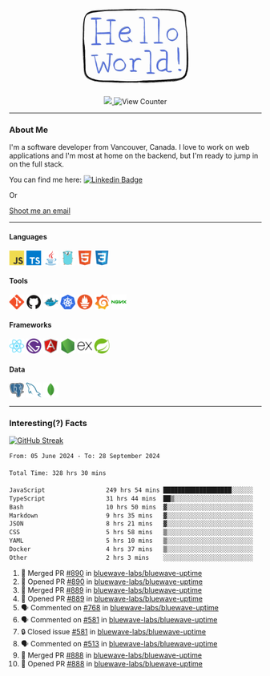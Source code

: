 <div align="center">
    <img src="./img/hello_world.webp" height="200px" width="">
    <div>
        <a href="https://www.linkedin.com/in/ajhollid">
            <img src="https://img.shields.io/badge/LinkedIn-blue"/>
        </a>
        <img src="https://komarev.com/ghpvc/?username=ajhollid&color=yellow" alt="View Counter">
    </div>
</div>

---

### About Me

I'm a software developer from Vancouver, Canada. I love to work on web applications and I'm most at home on the backend, but I'm ready to jump in on the full stack.

You can find me here: [![Linkedin Badge](https://img.shields.io/badge/-ajhollid-blue?style=flat&logo=Linkedin&logoColor=white)](https://www.linkedin.com/in/ajhollid)

Or

[Shoot me an email](mailto:ajhollid@gmail.com)

---

#### Languages

<div>
    <img src="./img/devicons/javascript-original.svg" width=30 height=30 alt="JavaScript">
    <img src="/img/devicons/typescript-original.svg" width=30 height=30 alt="TypeScript">
    <img src="./img/devicons/java-original.svg" width=30 height=30 alt="Java">
    <img src="./img/devicons/go-original.svg" width=30 height=30 alt="Golang">
    <img src="./img/devicons/html5-original.svg" width=30 height=30 alt="HTML 5">
    <img src="./img/devicons/css3-original.svg" width=30 height=30 alt="CSS 3">
</div>

#### Tools

<div>
    <img src="./img/devicons/git-original.svg" width=30 height=30 alt="Git">
    <img src="./img/devicons/github-original.svg" width=30 height=30 alt="Github">
    <img src="./img/devicons/docker-original.svg" width=30 
    height=30 alt="Docker">
    <img src="./img/devicons/kubernetes-original.svg" width=30 height=30 alt="K8">
    <img src="./img/devicons/prometheus-original.svg" width=30 height=30 alt="Prometheus">
    <img src="./img/devicons/grafana-original.svg" width=30 height=30 alt="Grafana">
    <img src="./img/devicons/nginx-original.svg" width=30 height=30 alt="Nginx">
</div>

#### Frameworks

<div>
    <img src="./img/devicons/react-original.svg" width=30 height=30 alt="React">
    <img src="./img/devicons/gatsby-original.svg" width=30 height=30 alt="Gatsby">
    <img src="./img/devicons/angularjs-original.svg" width=30 height=30 alt="AngularJS">
    <img src="./img/devicons/nodejs-original.svg" width=30 height=30 alt="NodeJS">
    <img src="./img/devicons/express-original.svg" width=30 height=30 alt="Express">
    <img src="./img/devicons/spring-original.svg" width=30 height=30 alt="Spring">
</div>

#### Data

<div>
    <img src="./img/devicons/postgresql-original.svg" width=30 height=30 alt="Postgresql">
    <img src="./img/devicons/mysql-original.svg" width=30 height=30 alt="Mysql">
    <img src="./img/devicons/mongodb-original.svg" width=30 height=30 alt="MongoDB">
</div>

---

### Interesting(?) Facts

[![GitHub Streak](http://github-readme-streak-stats.herokuapp.com?user=ajhollid)](https://git.io/streak-stats)

 <!--START_SECTION:waka-->

```txt
From: 05 June 2024 - To: 28 September 2024

Total Time: 328 hrs 30 mins

JavaScript                 249 hrs 54 mins ███████████████████░░░░░░   75.60 %
TypeScript                 31 hrs 44 mins  ██▒░░░░░░░░░░░░░░░░░░░░░░   09.60 %
Bash                       10 hrs 50 mins  ▓░░░░░░░░░░░░░░░░░░░░░░░░   03.28 %
Markdown                   9 hrs 35 mins   ▓░░░░░░░░░░░░░░░░░░░░░░░░   02.90 %
JSON                       8 hrs 21 mins   ▓░░░░░░░░░░░░░░░░░░░░░░░░   02.53 %
CSS                        5 hrs 58 mins   ▒░░░░░░░░░░░░░░░░░░░░░░░░   01.81 %
YAML                       5 hrs 10 mins   ▒░░░░░░░░░░░░░░░░░░░░░░░░   01.56 %
Docker                     4 hrs 37 mins   ▒░░░░░░░░░░░░░░░░░░░░░░░░   01.40 %
Other                      2 hrs 3 mins    ░░░░░░░░░░░░░░░░░░░░░░░░░   00.62 %
```

<!--END_SECTION:waka-->


<!--START_SECTION:activity-->
1. 🎉 Merged PR [#890](https://github.com/bluewave-labs/bluewave-uptime/pull/890) in [bluewave-labs/bluewave-uptime](https://github.com/bluewave-labs/bluewave-uptime)
2. 💪 Opened PR [#890](https://github.com/bluewave-labs/bluewave-uptime/pull/890) in [bluewave-labs/bluewave-uptime](https://github.com/bluewave-labs/bluewave-uptime)
3. 🎉 Merged PR [#889](https://github.com/bluewave-labs/bluewave-uptime/pull/889) in [bluewave-labs/bluewave-uptime](https://github.com/bluewave-labs/bluewave-uptime)
4. 💪 Opened PR [#889](https://github.com/bluewave-labs/bluewave-uptime/pull/889) in [bluewave-labs/bluewave-uptime](https://github.com/bluewave-labs/bluewave-uptime)
5. 🗣 Commented on [#768](https://github.com/bluewave-labs/bluewave-uptime/issues/768#issuecomment-2381398241) in [bluewave-labs/bluewave-uptime](https://github.com/bluewave-labs/bluewave-uptime)
6. 🗣 Commented on [#581](https://github.com/bluewave-labs/bluewave-uptime/issues/581#issuecomment-2381332769) in [bluewave-labs/bluewave-uptime](https://github.com/bluewave-labs/bluewave-uptime)
7. 🔒 Closed issue [#581](https://github.com/bluewave-labs/bluewave-uptime/issues/581) in [bluewave-labs/bluewave-uptime](https://github.com/bluewave-labs/bluewave-uptime)
8. 🗣 Commented on [#513](https://github.com/bluewave-labs/bluewave-uptime/issues/513#issuecomment-2381330827) in [bluewave-labs/bluewave-uptime](https://github.com/bluewave-labs/bluewave-uptime)
9. 🎉 Merged PR [#888](https://github.com/bluewave-labs/bluewave-uptime/pull/888) in [bluewave-labs/bluewave-uptime](https://github.com/bluewave-labs/bluewave-uptime)
10. 💪 Opened PR [#888](https://github.com/bluewave-labs/bluewave-uptime/pull/888) in [bluewave-labs/bluewave-uptime](https://github.com/bluewave-labs/bluewave-uptime)
<!--END_SECTION:activity-->
